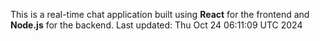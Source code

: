 This is a real-time chat application built using **React** for the frontend and **Node.js** for the backend.
Last updated: Thu Oct 24 06:11:09 UTC 2024
